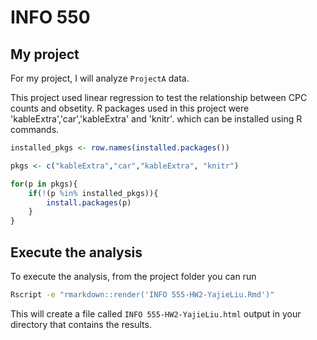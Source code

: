 # INFO 550
## My project

For my project, I will analyze  `ProjectA` data. 

This project used linear regression to test the relationship between CPC counts and obsetity. R packages used in this project were 'kableExtra','car','kableExtra' and 'knitr'. which can be installed using R commands.


``` r
installed_pkgs <- row.names(installed.packages())

pkgs <- c("kableExtra","car","kableExtra", "knitr")

for(p in pkgs){
	if(!(p %in% installed_pkgs)){
		install.packages(p)
	}
}
```

## Execute the analysis

To execute the analysis, from the project folder you can run 

``` bash
Rscript -e "rmarkdown::render('INFO 555-HW2-YajieLiu.Rmd')"
```

This will create a file called `INFO 555-HW2-YajieLiu.html` output in your directory that contains the results.

